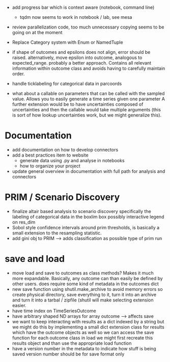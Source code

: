 * add progress bar which is context aware (notebook, command line)
	* tqdm now seems to work in notebook / lab, see mesa
* review parallelization code, too much unnecessary copying seems
  to be going on at the moment
* Replace Category system with Enum or NamedTuple

* if shape of outcomes and epsilons does not align, error should be raised.
  alternatively, move epsilon into outcome, analogous to expected_range.
  probably a better approach. Contains all relevant information within 
  outcome class and avoids having to carefully maintain order. 
* handle ticklabeling for categorical data in parcoords
* what about a callable on parameters that can be called with the sampled
  value. Allows you to easily generate a time series given one parameter
  A further extension would be to have uncertainties composed of uncertainties
  and then the callable would take multiple arguments (this is sort of how
  lookup uncertainties work, but we might generalize this).


# Documentation
* add documentation on how to develop connectors
* add a best practices item to website
	* generate data using .py and analyse in notebooks
	* how to organize your project
* update general overview in documentation with full path for analysis and
  connectors

# PRIM / Scenario Discovery
* finalize altair based analysis to scenario discovery
	specifically the labeling of categorical data in the boxlim box
	possibly interactive legend on res_dim
* Sobol style confidence intervals around prim thresholds, is basically a small
  extension to the resampling statistic. 
* add gini obj to PRIM --> adds classification as possible type of prim run


# save and load
* move load and save to outcomes as class methods? Makes it much more
  expandable. Basically, any outcome can than easily be defined by other users. 
  does require some kind of metadata in the outcomes dict
* new save function using shutil.make_archive to avoid memory errors
  so create physical directory, save everything to it, turn it into an archive
  and turn it into a tarbal / zipfile (shutil will make selecting extension
  easier.
* have time index on TimeSeriesOutcome
* have arbitrary shaped ND arrays for array outcome --> affects save
* we want to keep interacting with results as a dict indexed by a string
	but we might do this by implementing a small dict extension class
	for results which have the outcome objects as well so we can
	access the save function for each outcome class
	in load we might first recreate this results object and than use the
	appropriate load function
* have a version number in the metadata to indicate how stuff is being saved
	version number should be for save format only